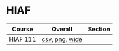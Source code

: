 # HIAF

| Course | Overall | Section |
| ------ | ------- | ------- |
| HIAF 111 | [csv](https://github.com/UCSD-Historical-Enrollment-Data/2023Winter/blob/main/overall/HIAF%20111.csv), [png](https://raw.githubusercontent.com/UCSD-Historical-Enrollment-Data/2023Winter/main/plot_overall/HIAF%20111.png), [wide](https://raw.githubusercontent.com/UCSD-Historical-Enrollment-Data/2023Winter/main/plot_overall_wide/HIAF%20111.png) |  |
